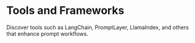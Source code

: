 # Tools and Frameworks

Discover tools such as LangChain, PromptLayer, LlamaIndex, and others that enhance prompt workflows.
